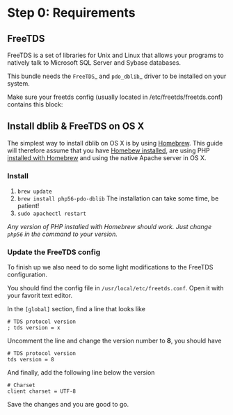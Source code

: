 # Step 0: Requirements

## FreeTDS

FreeTDS is a set of libraries for Unix and Linux that allows your programs to natively talk to Microsoft SQL Server and Sybase databases.

This bundle needs the `FreeTDS`_ and `pdo_dblib`_ driver to be installed on your system.

Make sure your freetds config (usually located in /etc/freetds/freetds.conf) contains this block:

## Install dblib & FreeTDS on OS X

The simplest way to install dblib on OS X is by using [Homebrew](http://brew.sh/). This guide will therefore assume that you have [Homebew installed](http://brew.sh/), are using PHP [installed with Homebrew](https://github.com/Homebrew/homebrew-php#installation) and using the native Apache server in OS X.

### Install

1. `brew update`
2. `brew install php56-pdo-dblib` The installation can take some time, be patient!
3. `sudo apachectl restart`

*Any version of PHP installed with Homebrew should work. Just change `php56` in the command to your version.*

### Update the FreeTDS config

To finish up we also need to do some light modifications to the FreeTDS configuration.

You should find the config file in `/usr/local/etc/freetds.conf`. Open it with your favorit text editor.

In the `[global]` section, find a line that looks like

```
# TDS protocol version
; tds version = x
```

Uncomment the line and change the version number to **8**, you should have

```
# TDS protocol version
tds version = 8
```

And finally, add the following line below the version

```
# Charset
client charset = UTF-8
```

Save the changes and you are good to go.
